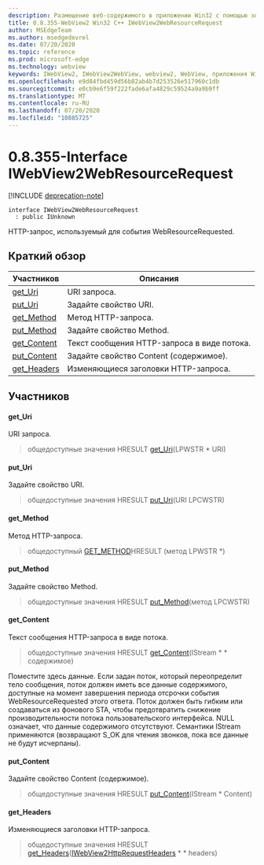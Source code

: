 ```yaml
---
description: Размещение веб-содержимого в приложении Win32 с помощью элемента управления Microsoft Edge WebView2
title: 0.8.355-WebView2 Win32 C++ IWebView2WebResourceRequest
author: MSEdgeTeam
ms.author: msedgedevrel
ms.date: 07/20/2020
ms.topic: reference
ms.prod: microsoft-edge
ms.technology: webview
keywords: IWebView2, IWebView2WebView, webview2, WebView, приложения Win32, Win32, EDGE
ms.openlocfilehash: e9d84fbd459d56b82ab4b7d253526e517960c1db
ms.sourcegitcommit: e0cb9e6f59f222fade6afa4829c59524a9a9b9ff
ms.translationtype: MT
ms.contentlocale: ru-RU
ms.lasthandoff: 07/20/2020
ms.locfileid: "10885725"
---
```

# 0.8.355-Interface IWebView2WebResourceRequest 

[!INCLUDE [deprecation-note](../../includes/deprecation-note.md)]

```
interface IWebView2WebResourceRequest
  : public IUnknown
```

HTTP-запрос, используемый для события WebResourceRequested.

## Краткий обзор

 Участников                        | Описания
--------------------------------|---------------------------------------------
[get_Uri](#get_uri) | URI запроса.
[put_Uri](#put_uri) | Задайте свойство URI.
[get_Method](#get_method) | Метод HTTP-запроса.
[put_Method](#put_method) | Задайте свойство Method.
[get_Content](#get_content) | Текст сообщения HTTP-запроса в виде потока.
[put_Content](#put_content) | Задайте свойство Content (содержимое).
[get_Headers](#get_headers) | Изменяющиеся заголовки HTTP-запроса.

## Участников

#### get_Uri 

URI запроса.

> общедоступные значения HRESULT [get_Uri](#get_uri)(LPWSTR * URI)

#### put_Uri 

Задайте свойство URI.

> общедоступные значения HRESULT [put_Uri](#put_uri)(URI LPCWSTR)

#### get_Method 

Метод HTTP-запроса.

> общедоступный [GET_METHOD](#get_method)HRESULT (метод LPWSTR *)

#### put_Method 

Задайте свойство Method.

> общедоступные значения HRESULT [put_Method](#put_method)(метод LPCWSTR)

#### get_Content 

Текст сообщения HTTP-запроса в виде потока.

> общедоступные значения HRESULT [get_Content](#get_content)(IStream * * содержимое)

Поместите здесь данные. Если задан поток, который переопределит тело сообщения, поток должен иметь все данные содержимого, доступные на момент завершения периода отсрочки события WebResourceRequested этого ответа. Поток должен быть гибким или создаваться из фонового STA, чтобы предотвратить снижение производительности потока пользовательского интерфейса. NULL означает, что данные содержимого отсутствуют. Семантики IStream применяются (возвращают S_OK для чтения звонков, пока все данные не будут исчерпаны).

#### put_Content 

Задайте свойство Content (содержимое).

> общедоступные значения HRESULT [put_Content](#put_content)(IStream * Content)

#### get_Headers 

Изменяющиеся заголовки HTTP-запроса.

> общедоступные значения HRESULT [get_Headers](#get_headers)([IWebView2HttpRequestHeaders](IWebView2HttpRequestHeaders.md) * * headers)

